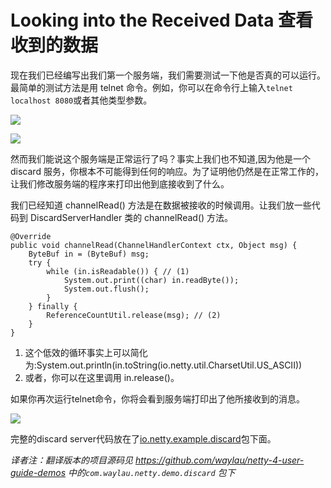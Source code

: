 Looking into the Received Data 查看收到的数据
========================


现在我们已经编写出我们第一个服务端，我们需要测试一下他是否真的可以运行。最简单的测试方法是用 telnet 命令。例如，你可以在命令行上输入`telnet localhost 8080`或者其他类型参数。

![](http://99btgc01.info/uploads/2015/02/telnet%281%29.jpg)

![](http://99btgc01.info/uploads/2015/02/telnet2%281%29.jpg)

然而我们能说这个服务端是正常运行了吗？事实上我们也不知道,因为他是一个 discard 服务，你根本不可能得到任何的响应。为了证明他仍然是在正常工作的，让我们修改服务端的程序来打印出他到底接收到了什么。

我们已经知道 channelRead() 方法是在数据被接收的时候调用。让我们放一些代码到 DiscardServerHandler 类的 channelRead() 方法。

    @Override
	public void channelRead(ChannelHandlerContext ctx, Object msg) {
	    ByteBuf in = (ByteBuf) msg;
	    try {
	        while (in.isReadable()) { // (1)
	            System.out.print((char) in.readByte());
	            System.out.flush();
	        }
	    } finally {
	        ReferenceCountUtil.release(msg); // (2)
	    }
	}

1. 这个低效的循环事实上可以简化为:System.out.println(in.toString(io.netty.util.CharsetUtil.US_ASCII))
2. 或者，你可以在这里调用 in.release()。

如果你再次运行telnet命令，你将会看到服务端打印出了他所接收到的消息。

![](http://99btgc01.info/uploads/2015/02/telnet3%281%29.jpg)

完整的discard server代码放在了[io.netty.example.discard](http://netty.io/4.0/xref/io/netty/example/discard/package-summary.html)包下面。

*译者注：翻译版本的项目源码见 <https://github.com/waylau/netty-4-user-guide-demos> 中的`com.waylau.netty.demo.discard` 包下*